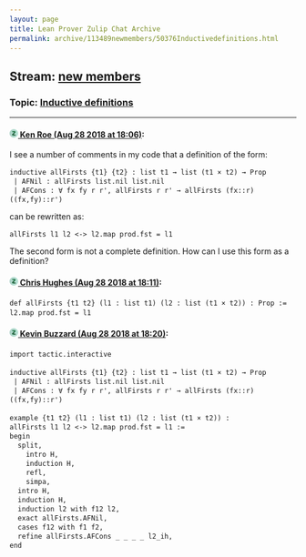 ```yaml
---
layout: page
title: Lean Prover Zulip Chat Archive 
permalink: archive/113489newmembers/50376Inductivedefinitions.html
---
```


## Stream: [new members](index.html)
### Topic: [Inductive definitions](50376Inductivedefinitions.html)

---

#### [![Click to go to Zulip](../../assets/img/zulip2.png) Ken Roe (Aug 28 2018 at 18:06)](https://leanprover.zulipchat.com/#narrow/stream/113489-new%20members/topic/Inductive%20definitions/near/132926297):
I see a number of comments in my code that a definition of the form:
```lean
inductive allFirsts {t1} {t2} : list t1 → list (t1 × t2) → Prop
 | AFNil : allFirsts list.nil list.nil
 | AFCons : ∀ fx fy r r', allFirsts r r' → allFirsts (fx::r) ((fx,fy)::r')
```
can be rewritten as:
```lean
allFirsts l1 l2 <-> l2.map prod.fst = l1
```

The second form is not a complete definition.  How can I use this form as a definition?

#### [![Click to go to Zulip](../../assets/img/zulip2.png) Chris Hughes (Aug 28 2018 at 18:11)](https://leanprover.zulipchat.com/#narrow/stream/113489-new%20members/topic/Inductive%20definitions/near/132926525):
`def allFirsts {t1 t2} (l1 : list t1) (l2 : list (t1 × t2)) : Prop := l2.map prod.fst = l1`

#### [![Click to go to Zulip](../../assets/img/zulip2.png) Kevin Buzzard (Aug 28 2018 at 18:20)](https://leanprover.zulipchat.com/#narrow/stream/113489-new%20members/topic/Inductive%20definitions/near/132926967):
```lean
import tactic.interactive

inductive allFirsts {t1} {t2} : list t1 → list (t1 × t2) → Prop
 | AFNil : allFirsts list.nil list.nil
 | AFCons : ∀ fx fy r r', allFirsts r r' → allFirsts (fx::r) ((fx,fy)::r')

example {t1 t2} (l1 : list t1) (l2 : list (t1 × t2)) :
allFirsts l1 l2 <-> l2.map prod.fst = l1 :=
begin
  split,
    intro H,
    induction H,
    refl,
    simpa,
  intro H,
  induction H,
  induction l2 with f12 l2,
  exact allFirsts.AFNil,
  cases f12 with f1 f2,
  refine allFirsts.AFCons _ _ _ _ l2_ih,
end
```

